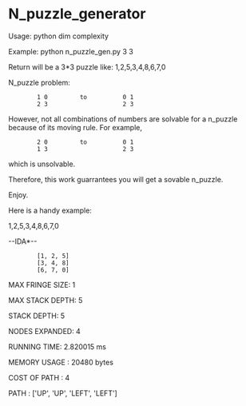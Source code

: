 # N_puzzle_generator

Usage: python dim complexity

Example: python n_puzzle_gen.py 3 3

Return will be a 3*3 puzzle like: 1,2,5,3,4,8,6,7,0

N_puzzle problem:

            1 0         to          0 1
            2 3                     2 3

      
However, not all combinations of numbers are solvable for a n_puzzle because of its moving rule.
For example,

            2 0         to          0 1
            1 3                     2 3


which is unsolvable.

Therefore, this work guarrantees you will get a sovable n_puzzle.

Enjoy.

Here is a handy example:

1,2,5,3,4,8,6,7,0

--IDA*--

            [1, 2, 5]
            [3, 4, 8]
            [6, 7, 0]

MAX FRINGE SIZE:     1

MAX STACK DEPTH:     5

STACK DEPTH:         5

NODES EXPANDED:      4

RUNNING TIME:        2.820015 ms 

MEMORY USAGE :       20480 bytes 

COST OF PATH :       4 

PATH :               ['UP', 'UP', 'LEFT', 'LEFT'] 
